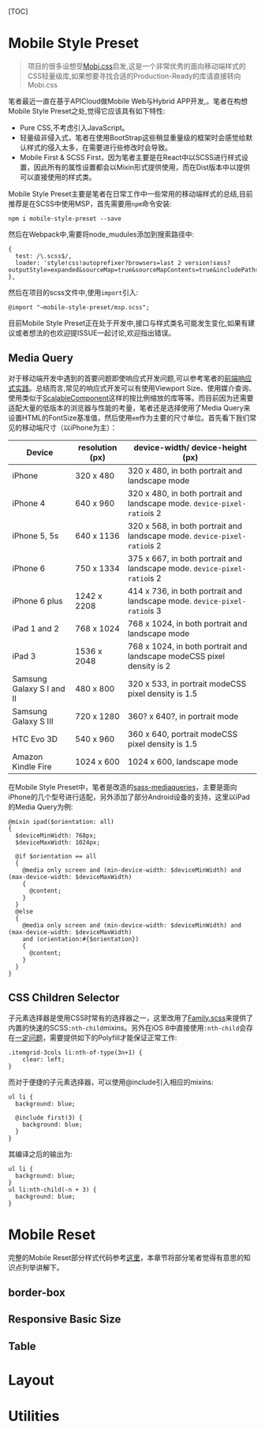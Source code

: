 [TOC]



# Mobile Style Preset

> 项目的很多设想受[Mobi.css](https://github.com/xcatliu/mobi.css)启发,这是一个非常优秀的面向移动端样式的CSS轻量级库,如果想要寻找合适的Production-Ready的库请直接转向Mobi.css

笔者最近一直在基于APICloud做Mobile Web与Hybrid APP开发,。笔者在构想Mobile Style Preset之处,觉得它应该具有如下特性:

- Pure CSS,不考虑引入JavaScript。
- 轻量级非侵入式，笔者在使用BootStrap这些稍显重量级的框架时会感觉给默认样式的侵入太多，在需要进行些修改时会导致。
- Mobile First & SCSS First，因为笔者主要是在React中以SCSS进行样式设置，因此所有的属性设置都会以Mixin形式提供使用，而在Dist版本中以提供可以直接使用的样式类。


Mobile Style Preset主要是笔者在日常工作中一些常用的移动端样式的总结,目前推荐是在SCSS中使用MSP，首先需要用`npm`命令安装:

```
npm i mobile-style-preset --save
```

然后在Webpack中,需要将node_mudules添加到搜索路径中:

```
{
  test: /\.scss$/, 
  loader: 'style!css!autoprefixer?browsers=last 2 version!sass?outputStyle=expanded&sourceMap=true&sourceMapContents=true&includePaths[]=./node_modules' 
},
```

然后在项目的scss文件中,使用`import`引入:

```
@import "~mobile-style-preset/msp.scss";
```

目前Mobile Style Preset正在处于开发中,接口与样式类名可能发生变化,如果有建议或者想法的也欢迎提ISSUE一起讨论,欢迎指出错误。



## Media Query
对于移动端开发中遇到的首要问题即使响应式开发问题,可以参考笔者的[前端响应式实践](https://github.com/wxyyxc1992/Web-Frontend-Introduction-And-Best-Practices/blob/master/Frontend/Advanced/Render/Responsive/Frontend-ResponsiveSize.md)。总结而言,常见的响应式开发可以有使用Viewport Size、使用媒介查询、使用类似于[ScalableComponent](https://github.com/wxyyxc1992/Web-Frontend-Introduction-And-Best-Practices/blob/master/OpenSource/scalable-component/README.md)这样的按比例缩放的库等等。而目前因为还需要适配大量的低版本的浏览器与性能的考量，笔者还是选择使用了Media Query来设置HTML的FontSize基准值，然后使用`em`作为主要的尺寸单位。首先看下我们常见的移动端尺寸（以iPhone为主）：

| Device                    | resolution (px) | device-width/ device-height (px)         |
| ------------------------- | --------------- | ---------------------------------------- |
| iPhone                    | 320 x 480       | 320 x 480, in both portrait and landscape mode |
| iPhone 4                  | 640 x 960       | 320 x 480, in both portrait and landscape mode. `device-pixel-ratio`is 2 |
| iPhone 5, 5s              | 640 x 1136      | 320 x 568, in both portrait and landscape mode. `device-pixel-ratio`is 2 |
| iPhone 6                  | 750 x 1334      | 375 x 667, in both portrait and landscape mode. `device-pixel-ratio`is 2 |
| iPhone 6 plus             | 1242 x 2208     | 414 x 736, in both portrait and landscape mode. `device-pixel-ratio`is 3 |
| iPad 1 and 2              | 768 x 1024      | 768 x 1024, in both portrait and landscape mode |
| iPad 3                    | 1536 x 2048     | 768 x 1024, in both portrait and landscape modeCSS pixel density is 2 |
| Samsung Galaxy S I and II | 480 x 800       | 320 x 533, in portrait modeCSS pixel density is 1.5 |
| Samsung Galaxy S III      | 720 x 1280      | 360? x 640?, in portrait mode            |
| HTC Evo 3D                | 540 x 960       | 360 x 640, portrait modeCSS pixel density is 1.5 |
| Amazon Kindle Fire        | 1024 x 600      | 1024 x 600, landscape mode               |

在Mobile Style Preset中，笔者是改造的[sass-mediaqueries](https://github.com/paranoida/sass-mediaqueries/blob/master/_media-queries.scss)，主要是面向iPhone的几个型号进行适配，另外添加了部分Android设备的支持，这里以iPad的Media Query为例:

```
@mixin ipad($orientation: all)
{
  $deviceMinWidth: 768px;
  $deviceMaxWidth: 1024px;

  @if $orientation == all
  {
    @media only screen and (min-device-width: $deviceMinWidth) and (max-device-width: $deviceMaxWidth)
    {
      @content;
    }
  }
  @else
  {
    @media only screen and (min-device-width: $deviceMinWidth) and (max-device-width: $deviceMaxWidth)
    and (orientation:#{$orientation})
    {
      @content;
    }
  }
}
```



## CSS Children Selector

子元素选择器是使用CSS时常有的选择器之一，这里改用了[Family.scss](https://github.com/LukyVj/family.scss)来提供了内置的快速的SCSS`:nth-child`mixins。另外在iOS 8中直接使用`:nth-child`会存在[一定问题](http://stackoverflow.com/questions/27127879/nth-child-not-working-on-iossafari-8)，需要提供如下的Polyfill才能保证正常工作:

```
.itemgrid-3cols li:nth-of-type(3n+1) {
    clear: left;
}
```

而对于便捷的子元素选择器，可以使用@include引入相应的mixins:

```
ul li {
  background: blue;

  @include first(3) {
    background: blue;
  }
}
```

其编译之后的输出为:

```
ul li {
  background: blue;
}
ul li:nth-child(-n + 3) {
  background: blue;
}
```



# Mobile Reset

完整的Mobile Reset部分样式代码参考[这里]()，本章节将部分笔者觉得有意思的知识点列举讲解下。

## border-box

## Responsive Basic Size

## Table



# Layout

# Utilities


